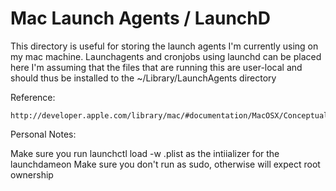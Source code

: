 Mac Launch Agents / LaunchD
=

This directory is useful for storing the launch agents I'm currently using on my mac machine.
Launchagents and cronjobs using launchd can be placed here
I'm assuming that the files that are running this are user-local and should thus be installed to the ~/Library/LaunchAgents directory


Reference:

	http://developer.apple.com/library/mac/#documentation/MacOSX/Conceptual/BPSystemStartup/Chapters/CreatingLaunchdJobs.html


Personal Notes:

Make sure you run launchctl load -w .plist as the intiializer for the launchdameon
Make sure you don't run as sudo, otherwise will expect root ownership


